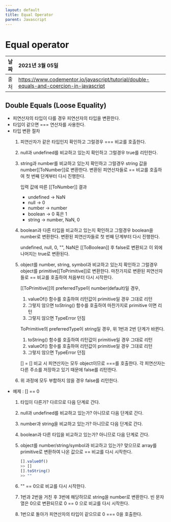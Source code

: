 ```yaml
---
layout: default
title: Equal Operator
parent: Javascript
---
```


# Equal operator

| 날짜 | 2021년 3월 05일 |
|:----------|:-------------------------------------|
| 출처 | https://www.codementor.io/javascript/tutorial/double-equals-and-coercion-in-javascript |

## Double Equals (Loose Equality)

- 피연산자의 타입이 다를 경우 피연산자의 타입을 변환한다.
- 타입이 같으면 === 연산자를 사용한다.
- 타입 변환 절차
    1. 피연산자가 같은 타입인지 확인하고 그럴경우 === 비교를 호출한다.
    2. null과 undefined를 비교하고 있는지 확인하고 그럴경우 true를 리턴한다.
    3. string과 number를 비교하고 있는지 확인하고 그럴경우 string 값을 number[[ToNumber]]로 변환한다. 변환된 피연산자들로 == 비교를 호출하여 첫 번째 단계부터 다시 진행한다.

        입력 값에 따른 [[ToNumber]] 결과
        - undefined → NaN
        - null → 0
        - number → number
        - boolean → 0 혹은 1
        - string → number, NaN, 0

    4. boolean과 다른 타입을 비교하고 있는지 확인하고 그럴경우 boolean을 number로 변환한다.
    변환된 피연산자들로 첫 번째 단계부터 다시 진행한다.

        undefined, null, 0, "", NaN은 [[ToBoolean]] 후 false로 변환되고 이 외에 나머지는 true로 변환된다.

    5. object를 number, string, symbol과 비교하고 있는지 확인하고 그럴경우 object를 primitive[[ToPrimitive]]로 변환한다. 마찬가지로 변환된 피연산자들로 == 비교를 호출하여 처음부터 다시 시작한다.

        [[ToPrimitive]]의 preferredType이 number(default)일 경우,  
        1. valueOf() 함수를 호출하여 리턴값이 primitive일 경우 그대로 리턴
        2. 그렇지 않으면 toString() 함수를 호출하여 마찬가지로 primitive 이면 리턴
        3. 그렇지 않으면 TypeError 던짐

        ToPrimitive의 preferredType이 string일 경우, 위 1번과 2번 단계가 바뀐다.
        1. toString() 함수를 호출하여 리턴값이 primitive일 경우 그대로 리턴
        2. valueOf() 함수를 호출하여 리턴값이 primitive일 경우 그대로 리턴
        3. 그렇지 않으면 TypeError 던짐

        [] = [] 비교 시 피연산자는 모두 object이므로 ===를 호출한다. 각 피연산자는 다른 주소를 저장하고 있기 때문에 false를 리턴한다.

    6. 위 과정에 모두 부합하지 않을 경우 false를 리턴한다.
- 예제 : [] == 0
    1. 타입이 다른가? 다르므로 다음 단계로 간다.
    2. null과 undefined를 비교하고 있는가? 아니므로 다음 단계로 간다.
    3. number과 string을 비교하고 있는가? 아니므로 다음 단계로 간다.
    4. boolean과 다른 타입을 비교하고 있는가? 아니므로 다음 단계로 간다.
    5. object를 number/string/symbol과 비교하고 있는가? 맞으므로 array를 primitive로 변환하여 나온 값으로 == 비교를 다시 시작한다.

        ```jsx
        [].valueOf()
        >> []
        [].toString()
        >> ""
        ```

    6. "" == 0으로 비교를 다시 시작한다.
    7. 1번과 2번을 거친 후 3번에 해당하므로 string을 number로 변환한다. 빈 문자열은 0으로 변환되므로 0 == 0 으로 비교를 다시 시작한다.
    8. 1번으로 돌아가 피연산자의 타입이 같으므로 0 === 0을 호출한다.
